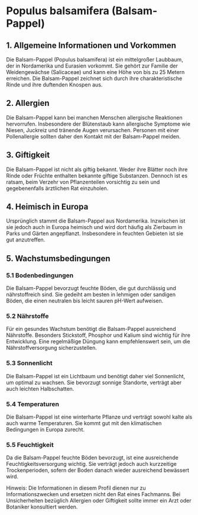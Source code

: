 # Populus balsamifera (Balsam-Pappel)

## 1. Allgemeine Informationen und Vorkommen
Die Balsam-Pappel (Populus balsamifera) ist ein mittelgroßer Laubbaum, der in Nordamerika und Eurasien vorkommt. Sie gehört zur Familie der Weidengewächse (Salicaceae) und kann eine Höhe von bis zu 25 Metern erreichen. Die Balsam-Pappel zeichnet sich durch ihre charakteristische Rinde und ihre duftenden Knospen aus.

## 2. Allergien
Die Balsam-Pappel kann bei manchen Menschen allergische Reaktionen hervorrufen. Insbesondere der Blütenstaub kann allergische Symptome wie Niesen, Juckreiz und tränende Augen verursachen. Personen mit einer Pollenallergie sollten daher den Kontakt mit der Balsam-Pappel meiden.

## 3. Giftigkeit
Die Balsam-Pappel ist nicht als giftig bekannt. Weder ihre Blätter noch ihre Rinde oder Früchte enthalten bekannte giftige Substanzen. Dennoch ist es ratsam, beim Verzehr von Pflanzenteilen vorsichtig zu sein und gegebenenfalls ärztlichen Rat einzuholen.

## 4. Heimisch in Europa
Ursprünglich stammt die Balsam-Pappel aus Nordamerika. Inzwischen ist sie jedoch auch in Europa heimisch und wird dort häufig als Zierbaum in Parks und Gärten angepflanzt. Insbesondere in feuchten Gebieten ist sie gut anzutreffen.

## 5. Wachstumsbedingungen
### 5.1 Bodenbedingungen
Die Balsam-Pappel bevorzugt feuchte Böden, die gut durchlässig und nährstoffreich sind. Sie gedeiht am besten in lehmigen oder sandigen Böden, die einen neutralen bis leicht sauren pH-Wert aufweisen.

### 5.2 Nährstoffe
Für ein gesundes Wachstum benötigt die Balsam-Pappel ausreichend Nährstoffe. Besonders Stickstoff, Phosphor und Kalium sind wichtig für ihre Entwicklung. Eine regelmäßige Düngung kann empfehlenswert sein, um die Nährstoffversorgung sicherzustellen.

### 5.3 Sonnenlicht
Die Balsam-Pappel ist ein Lichtbaum und benötigt daher viel Sonnenlicht, um optimal zu wachsen. Sie bevorzugt sonnige Standorte, verträgt aber auch leichten Halbschatten.

### 5.4 Temperaturen
Die Balsam-Pappel ist eine winterharte Pflanze und verträgt sowohl kalte als auch warme Temperaturen. Sie kommt gut mit den klimatischen Bedingungen in Europa zurecht.

### 5.5 Feuchtigkeit
Da die Balsam-Pappel feuchte Böden bevorzugt, ist eine ausreichende Feuchtigkeitsversorgung wichtig. Sie verträgt jedoch auch kurzzeitige Trockenperioden, sofern der Boden danach wieder ausreichend bewässert wird.

Hinweis: Die Informationen in diesem Profil dienen nur zu Informationszwecken und ersetzen nicht den Rat eines Fachmanns. Bei Unsicherheiten bezüglich Allergien oder Giftigkeit sollte immer ein Arzt oder Botaniker konsultiert werden.
